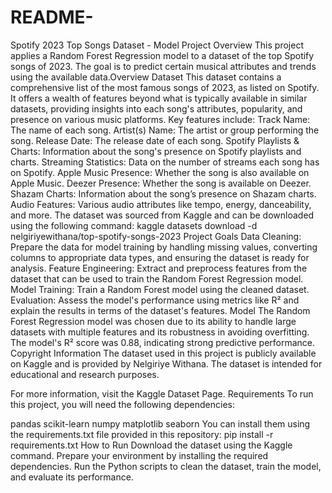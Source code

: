 # README-
Spotify 2023 Top Songs Dataset - Model Project
Overview
This project applies a Random Forest Regression model to a dataset of the top Spotify songs of 2023. The goal is to predict certain musical attributes and trends using the available data.Overview
Dataset
This dataset contains a comprehensive list of the most famous songs of 2023, as listed on Spotify. It offers a wealth of features beyond what is typically available in similar datasets, providing insights into each song's attributes, popularity, and presence on various music platforms.
Key features include:
Track Name: The name of each song.
Artist(s) Name: The artist or group performing the song.
Release Date: The release date of each song.
Spotify Playlists & Charts: Information about the song's presence on Spotify playlists and charts.
Streaming Statistics: Data on the number of streams each song has on Spotify.
Apple Music Presence: Whether the song is also available on Apple Music.
Deezer Presence: Whether the song is available on Deezer.
Shazam Charts: Information about the song’s presence on Shazam charts.
Audio Features: Various audio attributes like tempo, energy, danceability, and more.
The dataset was sourced from Kaggle and can be downloaded using the following command:
kaggle datasets download -d nelgiriyewithana/top-spotify-songs-2023
Project Goals
Data Cleaning: Prepare the data for model training by handling missing values, converting columns to appropriate data types, and ensuring the dataset is ready for analysis.
Feature Engineering: Extract and preprocess features from the dataset that can be used to train the Random Forest Regression model.
Model Training: Train a Random Forest model using the cleaned dataset.
Evaluation: Assess the model's performance using metrics like R² and explain the results in terms of the dataset's features.
Model
The Random Forest Regression model was chosen due to its ability to handle large datasets with multiple features and its robustness in avoiding overfitting. The model's R² score was 0.88, indicating strong predictive performance.
Copyright Information
The dataset used in this project is publicly available on Kaggle and is provided by Nelgiriye Withana. The dataset is intended for educational and research purposes.

For more information, visit the Kaggle Dataset Page.
Requirements
To run this project, you will need the following dependencies:

pandas
scikit-learn
numpy
matplotlib
seaborn
You can install them using the requirements.txt file provided in this repository:
pip install -r requirements.txt
How to Run
Download the dataset using the Kaggle command.
Prepare your environment by installing the required dependencies.
Run the Python scripts to clean the dataset, train the model, and evaluate its performance.
